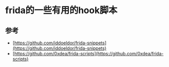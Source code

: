 # frida的一些有用的hook脚本

## 参考

- [https://github.com/iddoeldor/frida-snippets](https://github.com/iddoeldor/frida-snippets)
- [https://github.com/0xdea/frida-scripts](https://github.com/0xdea/frida-scripts)